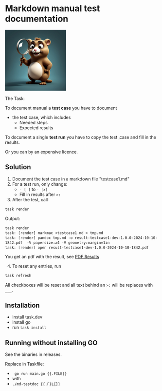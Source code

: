 # Markdown manual test documentation


<img src="img/gopher.jpg" alt="drawing" width="200"/>

The Task:

To document manual a **test case** you have to document

- the test case, which includes
  - Needed steps
  - Expected results

To document a single **test run** you have to copy the test ‚case and fill in the results.

Or you can by an expensive licence.

## Solution

1) Document the test case in a markdown file "testcase1.md"
2) For a test run, only change:
    - `- [ ]` to `- [x]`
    - Fill in results after `>:`
3) After the test, call

```bash
task render
```

Output:

```log
task render
task: [render] markmac <testcase1.md > tmp.md
task: [render] pandoc tmp.md -o result-testcase1-dev-1.0.0-2024-10-10-1842.pdf  -V papersize:a4 -V geometry:margin=1in
task: [render] open result-testcase1-dev-1.0.0-2024-10-10-1842.pdf
```

You get an pdf with the result, see [PDF Results](result-testcase1-dev-1.0.0-2024-10-10-1842.pdf)

4) To reset any entries, run

```bash
task refresh
```

All checkboxes will be reset and all text behind an `>:` will be replaces with `___`.

## Installation

- Install task.dev
- Install go
- run `task install`

## Running without installing GO

See the binaries in releases.

Replace in Taskfile:

- ` go run main.go {{.FILE}}`
- with
- `./md-testdoc {{.FILE}}`
